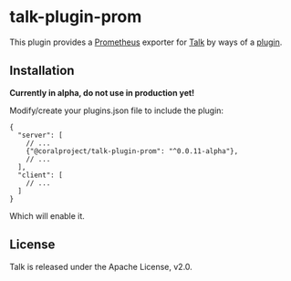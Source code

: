 # talk-plugin-prom

This plugin provides a [Prometheus](https://prometheus.io/) exporter for [Talk](https://github.com/coralproject/talk) by ways of a [plugin](https://docs.coralproject.net/talk/plugins/).

## Installation

**Currently in alpha, do not use in production yet!**

Modify/create your plugins.json file to include the plugin:

```
{
  "server": [
    // ...
    {"@coralproject/talk-plugin-prom": "^0.0.11-alpha"},
    // ...
  ],
  "client": [
    // ...
  ]
}
```

Which will enable it.

## License

Talk is released under the Apache License, v2.0.